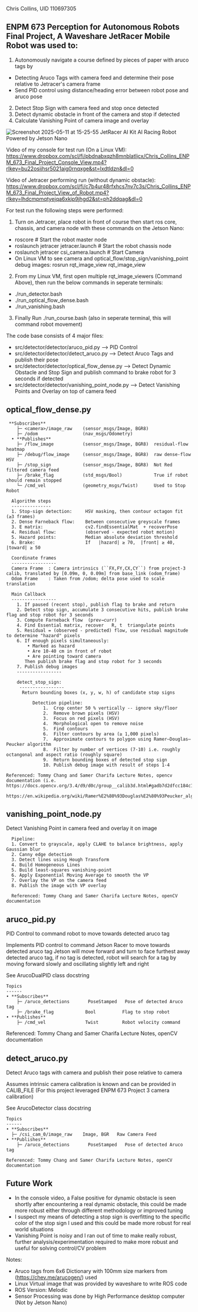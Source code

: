 Chris Collins, UID 110697305

ENPM 673 Perception for Autonomous Robots Final Project, A Waveshare JetRacer Mobile Robot was used to:
------------
1. Autonomously navigate a course defined by pieces of paper with aruco tags by
  - Detecting Aruco Tags with camera feed and determine their pose relative to Jetracer's camera frame
  - Send PID control using distance/heading error between robot pose and aruco pose
2. Detect Stop Sign with camera feed and stop once detected
3. Detect dynamic obstacle in front of the camera and stop if detected
4. Calculate Vanishing Point of camera image and overlay

![Screenshot 2025-05-11 at 15-25-55 JetRacer AI Kit AI Racing Robot Powered by Jetson Nano](https://github.com/user-attachments/assets/aa5daddd-c872-45ec-ae7b-1fcc65728f55)

Video of my console for test run (On a Linux VM):
https://www.dropbox.com/scl/fi/pbdnabxqzh8mnblatljcx/Chris_Collins_ENPM_673_Final_Project_Console_View.mp4?rlkey=bu22osijhsr5021aig0rnqxge&st=lxdtldzn&dl=0

Video of Jetracer performing run (without dynamic obstacle):
https://www.dropbox.com/scl/fi/c7b4ur48rfxhcs7nv7c3s/Chris_Collins_ENPM_673_Final_Project_View_of_Robot.mp4?rlkey=lhdcmpmqtyejqa6xkip9jhgd2&st=ph2ddqag&dl=0


For test run the following steps were performed:
1. Turn on Jetracer, place robot in front of course then start ros core, chassis, and camera node  with these commands on the Jetson Nano:
  - roscore                              # Start the robot master node
  - roslaunch jetracer jetracer.launch   # Start the robot chassis node
  - roslaunch jetracer csi_camera.launch # Start Camera
  - On Linux VM to see camera and optical_flow/stop_sign/vanishing_point debug images:      rosrun rqt_image_view rqt_image_view
2. From my Linux VM, first open multiple rqt_image_viewers (Command Above), then run the below commands in seperate terminals:
- ./run_detector.bash  
- ./run_optical_flow_dense.bash
- ./run_vanishing.bash
3. Finally Run  ./run_course.bash    (also in seperate terminal, this will command robot movement)

The code base consists of 4 major files:
- src/detector/detector/aruco_pid.py             --> PID Control
- src/detector/detector/detect_aruco.py          --> Detect Aruco Tags and publish their pose
- src/detector/detector/optical_flow_dense.py    --> Detect Dynamic Obstacle and Stop Sign and publish command to brake robot for 3 seconds if detected
- src/detector/detector/vanishing_point_node.py  --> Detect Vanishing Points and Overlay on top of camera feed


optical_flow_dense.py
---------------
     **Subscribes**
        ├─ <camera>/image_raw    (sensor_msgs/Image, BGR8) 
        ├─ /odom                 (nav_msgs/Odometry)
      • **Publishes**
        ├─ /flow_image           (sensor_msgs/Image, BGR8)  residual-flow heatmap
        ├─ /debug/flow_image     (sensor_msgs/Image, BGR8)  raw dense-flow HSV
        ├─ /stop_sign            (sensor_msgs/Image, BGR8)  Not Red filtered camera feed 
        ├─ /brake_flag           (std_msgs/Bool)            True if robot should remain stopped
        └─ /cmd_vel              (geometry_msgs/Twist)      Used to Stop Robot
      
      Algorithm steps
      ---------------
      1. Stop-sign detection:     HSV masking, then contour octagon fit (≥3 frames)
      2. Dense Farneback flow:    Between consecutive greyscale frames
      3. E matrix:                cv2.findEssentialMat  + recoverPose
      4. Residual flow:           (observed - expected robot motion)
      5. Hazard points:           Median absolute deviation threshold
      6. Brake:                   If   |hazard| ≥ 70,  |front| ≥ 40, |toward| ≥ 50
      
      Coordinate frames
      -----------------
      Camera Frame  : Camera intrinsics (``FX,FY,CX,CY``) from project-3 calib, translated by [0.09m, 0, 0.09m] from base_link (odom_frame)
      Odom Frame    : Taken from /odom; delta pose used to scale translation

      Main Callback
      -----------------
        1. If paused (recent stop), publish flag to brake and return
        2. Detect stop sign, accumulate 3 consecutive hits, publish brake flag and stop robot for 3 seconds
        3. Compute Farneback flow  (prev→curr)
        4. Find Essential matrix, recover   R, t  triangulate points
        5. Residual = (observed - predicted) flow, use residual magnitude to determine "hazard" pixels
        6. If enough pixels simultaneously:
            • Marked as hazard
            • Are 10-40 cm in front of robot
            • Are pointing toward camera
           Then publish brake flag and stop robot for 3 seconds
        7. Publish debug images
        -----------------
        
        detect_stop_sign:
         -----------------
          Return bounding boxes (x, y, w, h) of candidate stop signs
      
              Detection pipeline:
                  1.  Crop center 50 % vertically -- ignore sky/floor
                  2.  Remove brown pixels (HSV)
                  3.  Focus on red pixels (HSV)
                  4.  Morphological open to remove noise
                  5.  Find contours
                  6.  Filter contours by area (≥ 1,000 pixels)
                  7.  Approximate contours to polygon using Ramer–Douglas–Peucker algorithm
                  8.  Filter by number of vertices (7-10) i.e. roughly octangonal and aspect ratio (roughly square)
                  9.  Return bounding boxes of detected stop sign
                  10. Publish debug image with result of steps 1-4

    Referenced: Tommy Chang and Samer Charifa Lecture Notes, opencv documentation (i.e. https://docs.opencv.org/3.4/d9/d0c/group__calib3d.html#gadb7d2dfcc184c1d2f496d8639f4371c0)
                https://en.wikipedia.org/wiki/Ramer%E2%80%93Douglas%E2%80%93Peucker_algorithm
      


vanishing_point_node.py
---------------
  Detect Vanishing Point in camera feed and overlay it on image
      
      Pipeline:
      1. Convert to grayscale, apply CLAHE to balance brightness, apply Gaussian blur
      2. Canny edge detection
      3. Detect lines using Hough Transform
      4. Build Homogeneous Lines
      5. Build least-squares vanishing-point
      6. Apply Exponential Moving Average to smooth the VP
      7. Overlay the VP on the camera feed
      8. Publish the image with VP overlay

      Referenced: Tommy Chang and Samer Charifa Lecture Notes, openCV documentation


aruco_pid.py
------------
PID Control to command robot to move towards detected aruco tag

  Implements PID control to command Jetson Racer to move towards detected aruco tag
  Jetson will move forward and turn to face furthest away detected aruco tag,
  if no tag is detected, robot will search for a tag by moving forward slowly and oscillating
  slightly left and right

  See ArucoDualPID class docstring

    Topics
    ------
    • **Subscribes**
        ├─ /aruco_detections       PoseStamped   Pose of detected Aruco tag
        ├─ /brake_flag            Bool          Flag to stop robot
    • **Publishes**
        ├─ /cmd_vel               Twist         Robot velocity command


Referenced: Tommy Chang and Samer Charifa Lecture Notes, openCV documentation

detect_aruco.py
---------------
 Detect Aruco tags with camera and publish their pose relative to camera 

 Assumes intrinsic camera calibration is known and can be provided in CALIB_FILE (For this project leveraged ENPM 673 Project 3 camera calibration)

  See ArucoDetector class docstring

    Topics
    ------
    • **Subscribes**
      ├─ /csi_cam_0/image_raw    Image, BGR   Raw Camera Feed
    • **Publishes**
        ├─ /aruco_detections       PoseStamped   Pose of detected Aruco tag

    Referenced: Tommy Chang and Samer Charifa Lecture Notes, openCV documentation

Future Work
----------
- In the console video, a False positive for dynamic obstacle is seen shortly after encountering a real dynamic obstacle, this could be made more robust either through different methodology or improved tuning
- I suspect my means of detecting a stop sign is overfitting to the specific color of the stop sign I used and this could be made more robust for real world situations 
- Vanishing Point is noisy and I ran out of time to make really robust, further analysis/experimentation required to make more robust and useful for solving control/CV problem


Notes:
- Aruco tags from 6x6 Dictionary with 100mm size markers from (https://chev.me/arucogen/) used
- Linux Virtual image that was provided by waveshare to write ROS code
- ROS Version:  Melodic
- Sensor Processing was done by High Performance desktop computer (Not by Jetson Nano)
